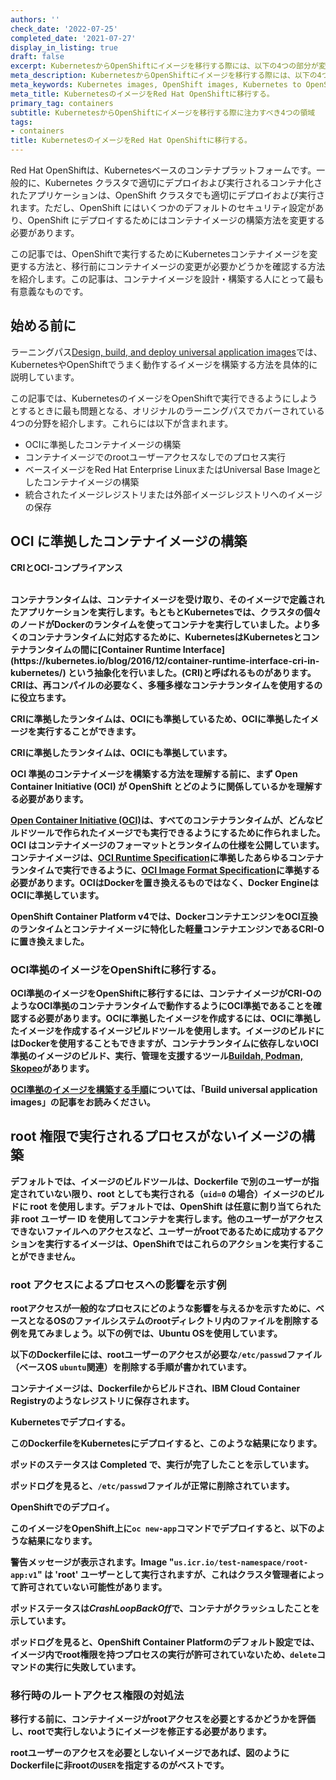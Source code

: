 ```yaml
---
authors: ''
check_date: '2022-07-25'
completed_date: '2021-07-27'
display_in_listing: true
draft: false
excerpt: KubernetesからOpenShiftにイメージを移行する際には、以下の4つの部分が変化することに注意してください。
meta_description: KubernetesからOpenShiftにイメージを移行する際には、以下の4つの部分が変化することに注意してください。
meta_keywords: Kubernetes images, OpenShift images, Kubernetes to OpenShift migration
meta_title: KubernetesのイメージをRed Hat OpenShiftに移行する。
primary_tag: containers
subtitle: KubernetesからOpenShiftにイメージを移行する際に注力すべき4つの領域
tags:
- containers
title: KubernetesのイメージをRed Hat OpenShiftに移行する。
---
```


Red Hat OpenShiftは、Kubernetesベースのコンテナプラットフォームです。一般的に、Kubernetes クラスタで適切にデプロイおよび実行されるコンテナ化されたアプリケーションは、OpenShift クラスタでも適切にデプロイおよび実行されます。ただし、OpenShift にはいくつかのデフォルトのセキュリティ設定があり、OpenShift にデプロイするためにはコンテナイメージの構築方法を変更する必要があります。

この記事では、OpenShiftで実行するためにKubernetesコンテナイメージを変更する方法と、移行前にコンテナイメージの変更が必要かどうかを確認する方法を紹介します。この記事は、コンテナイメージを設計・構築する人にとって最も有意義なものです。

## 始める前に

ラーニングパス[Design, build, and deploy universal application images](https://developer.ibm.com/learningpaths/universal-application-image)では、KubernetesやOpenShiftでうまく動作するイメージを構築する方法を具体的に説明しています。

この記事では、KubernetesのイメージをOpenShiftで実行できるようにしようとするときに最も問題となる、オリジナルのラーニングパスでカバーされている4つの分野を紹介します。これらには以下が含まれます。

* OCIに準拠したコンテナイメージの構築
* コンテナイメージでのrootユーザーアクセスなしでのプロセス実行
* ベースイメージをRed Hat Enterprise LinuxまたはUniversal Base Imageとしたコンテナイメージの構築
* 統合されたイメージレジストリまたは外部イメージレジストリへのイメージの保存

## OCI に準拠したコンテナイメージの構築

<sidebar>
    <p><b>CRIとOCI-コンプライアンス</b></p><br/> </b><b
    <p>コンテナランタイムは、コンテナイメージを受け取り、そのイメージで定義されたアプリケーションを実行します。もともとKubernetesでは、クラスタの個々のノードがDockerのランタイムを使ってコンテナを実行していました。より多くのコンテナランタイムに対応するために、KubernetesはKubernetesとコンテナランタイムの間に[Container Runtime Interface](https://kubernetes.io/blog/2016/12/container-runtime-interface-cri-in-kubernetes/) という抽象化を行いました。(CRI)と呼ばれるものがあります。CRIは、再コンパイルの必要なく、多種多様なコンテナランタイムを使用するのに役立ちます。
    <p>CRIに準拠したランタイムは、OCIにも準拠しているため、OCIに準拠したイメージを実行することができます。 </p> <p>CRIに準拠したランタイムは、OCIにも準拠しています。
    </sidebar>
    
OCI 準拠のコンテナイメージを構築する方法を理解する前に、まず Open Container Initiative (OCI) が OpenShift とどのように関係しているかを理解する必要があります。

[Open Container Initiative (OCI)](https://opencontainers.org/)は、すべてのコンテナランタイムが、どんなビルドツールで作られたイメージでも実行できるようにするために作られました。OCI はコンテナイメージのフォーマットとランタイムの仕様を公開しています。コンテナイメージは、[OCI Runtime Specification](https://github.com/opencontainers/runtime-spec/blob/master/spec.md)に準拠したあらゆるコンテナランタイムで実行できるように、[OCI Image Format Specification](https://github.com/opencontainers/image-spec/blob/master/spec.md)に準拠する必要があります。OCIはDockerを置き換えるものではなく、Docker EngineはOCIに準拠しています。

OpenShift Container Platform v4では、DockerコンテナエンジンをOCI互換のランタイムとコンテナイメージに特化した軽量コンテナエンジンであるCRI-Oに置き換えました。

### OCI準拠のイメージをOpenShiftに移行する。

OCI準拠のイメージをOpenShiftに移行するには、コンテナイメージがCRI-OのようなOCI準拠のコンテナランタイムで動作するようにOCI準拠であることを確認する必要があります。OCIに準拠したイメージを作成するには、OCIに準拠したイメージを作成するイメージビルドツールを使用します。イメージのビルドにはDockerを使用することもできますが、コンテナランタイムに依存しないOCI準拠のイメージのビルド、実行、管理を支援するツール[Buildah, Podman, Skopeo](https://www.redhat.com/en/blog/say-hello-buildah-podman-and-skopeo)があります。

[OCI準拠のイメージを構築する手順](https://developer.ibm.com/learningpaths/universal-application-image/build-image/#1-use-oci-compliant-tools)については、「Build universal application images」の記事をお読みください。

## root 権限で実行されるプロセスがないイメージの構築

デフォルトでは、イメージのビルドツールは、Dockerfile で別のユーザーが指定されていない限り、root としても実行される（`uid=0` の場合）イメージのビルドに root を使用します。デフォルトでは、OpenShift は任意に割り当てられた非 root ユーザー ID を使用してコンテナを実行します。他のユーザーがアクセスできないファイルへのアクセスなど、ユーザーがrootであるために成功するアクションを実行するイメージは、OpenShiftではこれらのアクションを実行することができません。

### root アクセスによるプロセスへの影響を示す例

rootアクセスが一般的なプロセスにどのような影響を与えるかを示すために、ベースとなるOSのファイルシステムのrootディレクトリ内のファイルを削除する例を見てみましょう。以下の例では、Ubuntu OSを使用しています。

以下のDockerfileには、rootユーザーのアクセスが必要な`/etc/passwd`ファイル（ベースOS `ubuntu`関連）を削除する手順が書かれています。


コンテナイメージは、Dockerfileからビルドされ、IBM Cloud Container Registryのようなレジストリに保存されます。

**Kubernetesでデプロイする**。

このDockerfileをKubernetesにデプロイすると、このような結果になります。

ポッドのステータスは **Completed** で、実行が完了したことを示しています。


ポッドログを見ると、`/etc/passwd`ファイルが正常に削除されています。


**OpenShiftでのデプロイ**。

このイメージをOpenShift上に`oc new-app`コマンドでデプロイすると、以下のような結果になります。

警告メッセージが表示されます。**Image "`us.icr.io/test-namespace/root-app:v1`" は 'root' ユーザーとして実行されますが、これはクラスタ管理者によって許可されていない可能性があります**。


ポッドステータスは***CrashLoopBackOff***で、コンテナがクラッシュしたことを示しています。


ポッドログを見ると、OpenShift Container Platformのデフォルト設定では、イメージ内でroot権限を持つプロセスの実行が許可されていないため、`delete`コマンドの実行に失敗しています。


### 移行時のルートアクセス権限の対処法

移行する前に、コンテナイメージがrootアクセスを必要とするかどうかを評価し、rootで実行しないようにイメージを修正する必要があります。

rootユーザーのアクセスを必要としないイメージであれば、図のようにDockerfileに非rootの`USER`を指定するのがベストです。